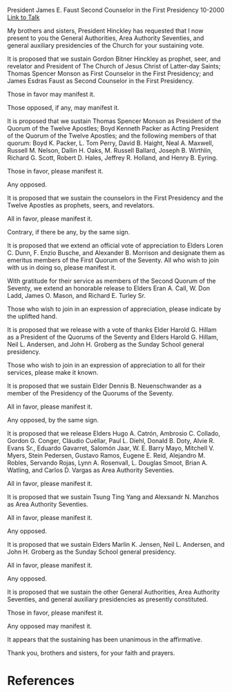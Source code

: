 President James E. Faust
Second Counselor in the First Presidency
10-2000
[Link to Talk](https://www.churchofjesuschrist.org/study/general-conference/2000/10/the-sustaining-of-church-officers?lang=eng)

My brothers and sisters, President Hinckley has requested that I now present to you the General Authorities, Area Authority Seventies, and general auxiliary presidencies of the Church for your sustaining vote.

It is proposed that we sustain Gordon Bitner Hinckley as prophet, seer, and revelator and President of The Church of Jesus Christ of Latter-day Saints; Thomas Spencer Monson as First Counselor in the First Presidency; and James Esdras Faust as Second Counselor in the First Presidency.

Those in favor may manifest it.

Those opposed, if any, may manifest it.

It is proposed that we sustain Thomas Spencer Monson as President of the Quorum of the Twelve Apostles; Boyd Kenneth Packer as Acting President of the Quorum of the Twelve Apostles; and the following members of that quorum: Boyd K. Packer, L. Tom Perry, David B. Haight, Neal A. Maxwell, Russell M. Nelson, Dallin H. Oaks, M. Russell Ballard, Joseph B. Wirthlin, Richard G. Scott, Robert D. Hales, Jeffrey R. Holland, and Henry B. Eyring.

Those in favor, please manifest it.

Any opposed.

It is proposed that we sustain the counselors in the First Presidency and the Twelve Apostles as prophets, seers, and revelators.

All in favor, please manifest it.

Contrary, if there be any, by the same sign.

It is proposed that we extend an official vote of appreciation to Elders Loren C. Dunn, F. Enzio Busche, and Alexander B. Morrison and designate them as emeritus members of the First Quorum of the Seventy. All who wish to join with us in doing so, please manifest it.

With gratitude for their service as members of the Second Quorum of the Seventy, we extend an honorable release to Elders Eran A. Call, W. Don Ladd, James O. Mason, and Richard E. Turley Sr.

Those who wish to join in an expression of appreciation, please indicate by the uplifted hand.

It is proposed that we release with a vote of thanks Elder Harold G. Hillam as a President of the Quorums of the Seventy and Elders Harold G. Hillam, Neil L. Andersen, and John H. Groberg as the Sunday School general presidency.

Those who wish to join in an expression of appreciation to all for their services, please make it known.



It is proposed that we sustain Elder Dennis B. Neuenschwander as a member of the Presidency of the Quorums of the Seventy.

All in favor, please manifest it.

Any opposed, by the same sign.

It is proposed that we release Elders Hugo A. Catrón, Ambrosio C. Collado, Gordon G. Conger, Cláudio Cuéllar, Paul L. Diehl, Donald B. Doty, Alvie R. Evans Sr., Eduardo Gavarret, Salomón Jaar, W. E. Barry Mayo, Mitchell V. Myers, Stein Pedersen, Gustavo Ramos, Eugene E. Reid, Alejandro M. Robles, Servando Rojas, Lynn A. Rosenvall, L. Douglas Smoot, Brian A. Watling, and Carlos D. Vargas as Area Authority Seventies.

All in favor, please manifest it.

It is proposed that we sustain Tsung Ting Yang and Alexsandr N. Manzhos as Area Authority Seventies.

All in favor, please manifest it.

Any opposed.

It is proposed that we sustain Elders Marlin K. Jensen, Neil L. Andersen, and John H. Groberg as the Sunday School general presidency.

All in favor, please manifest it.

Any opposed.

It is proposed that we sustain the other General Authorities, Area Authority Seventies, and general auxiliary presidencies as presently constituted.

Those in favor, please manifest it.

Any opposed may manifest it.

It appears that the sustaining has been unanimous in the affirmative.

Thank you, brothers and sisters, for your faith and prayers.

# References
